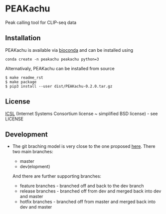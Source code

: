 # PEAKachu
Peak calling tool for CLIP-seq data

## Installation

PEAKachu is available via [bioconda](https://bioconda.github.io/) and can be installed using

```
conda create -n peakachu peakachu python=3
```

Alternativaly, PEAKachu can be installed from source

    $ make readme_rst
    $ make package
    $ pip3 install --user dist/PEAKachu-0.2.0.tar.gz

## License

[ICSL](https://en.wikipedia.org/wiki/ISC_license)
(Internet Systems Consortium license ~ simplified BSD license) - see LICENSE

## Development

* The git braching model is very close to the one
  proposed [here](http://nvie.com/posts/a-successful-git-branching-model/).
  There two main branches:
    * master
    * dev(elopment)

    And there are further supporting branches:
    * feature branches - branched off and back to the dev branch
    * release branches - branched off from dev and merged back into
      dev and master
    * hotfix branches - branched off from master and merged back into
                        dev and master
